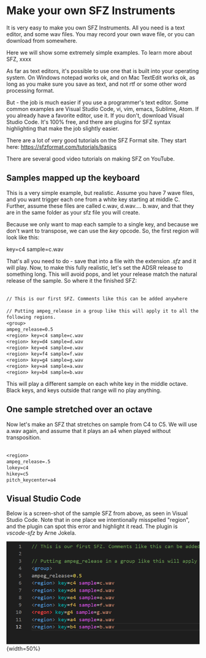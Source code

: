 # Make your own SFZ Instruments

It is very easy to make you own SFZ Instruments. All you need is a text editor, and some wav files. You may record your own wave file, or you can download from somewhere.

Here we will show some extremely simple examples. To learn more about SFZ, xxxx

As far as text editors, it's possible to use one that is built into your operating system. On Windows notepad works ok, and on Mac TextEdit works ok, as long as you make sure you save as text, and not rtf or some other word processing format.

But - the job is much easier if you use a programmer's text editor. Some common examples are Visual Studio Code, vi, vim, emacs, Sublime, Atom. If you already have a favorite editor, use it. If you don't, download Visual Studio Code. It's 100% free, and there are plugins for SFZ syntax highlighting that make the job slightly easier.

There are a lot of very good tutorials on the SFZ Format site. They start here: https://sfzformat.com/tutorials/basics

There are several good video tutorials on making SFZ on YouTube.

## Samples mapped up the keyboard

This is a very simple example, but realistic. Assume you have 7 wave files, and you want trigger each one from a white key starting at middle C. Further, assume these files are called c.wav, d.wav.... b.wav, and that they are in the same folder as your sfz file you will create.

Because we only want to map each sample to a single key, and because we don't want to transpose, we can use the *key* opcode. So, the first region will look like this:

<region> key=c4 sample=c.wav

That's all you need to do - save that into a file with the extension *.sfz* and it will play. Now, to make this fully realistic, let's set the ADSR release to something long. This will avoid pops, and let your release match the natural release of the sample. So where it the finished SFZ:

```sfz

// This is our first SFZ. Comments like this can be added anywhere

// Putting ampeg_release in a group like this will apply it to all the following regions.
<group> 
ampeg_release=0.5
<region> key=c4 sample=c.wav
<region> key=d4 sample=d.wav
<region> key=e4 sample=e.wav
<region> key=f4 sample=f.wav
<region> key=g4 sample=g.wav
<region> key=a4 sample=a.wav
<region> key=b4 sample=b.wav
```

This will play a different sample on each white key in the middle octave. Black keys, and keys outside that range will no play anything.

## One sample stretched over an octave

Now let's make an SFZ that stretches on sample from C4 to C5. We will use a.wav again, and assume that it plays an a4 when played without transposition.

```sfz

<region>
ampeg_release=.5
lokey=c4
hikey=c5 
pitch_keycenter=a4
```

## Visual Studio Code

Below is a screen-shot of the sample SFZ from above, as seen in Visual Studio Code. Note that in one place we intentionally misspelled "region", and the plugin can spot this error and highlight it read. The plugin is *vscode-sfz* by Arne Jokela.

![VS Code  image](./vscode.png){width=50%}
